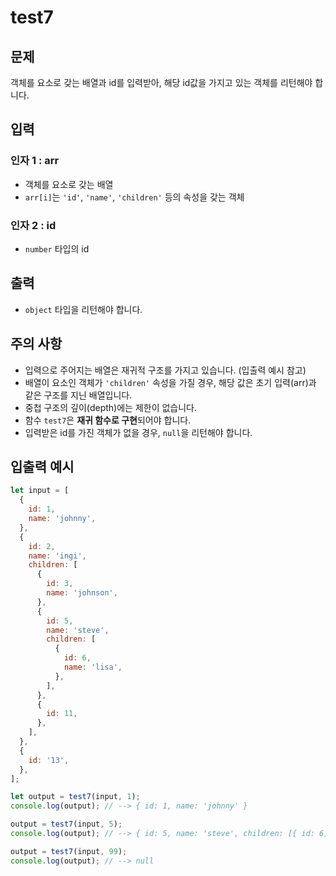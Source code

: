 # test7

## 문제

객체를 요소로 갖는 배열과 id를 입력받아, 해당 id값을 가지고 있는 객체를 리턴해야 합니다.

## 입력

### 인자 1 : arr

- 객체를 요소로 갖는 배열
- `arr[i]`는 `'id'`, `'name'`, `'children'` 등의 속성을 갖는 객체

### 인자 2 : id

- `number` 타입의 id

## 출력

- `object` 타입을 리턴해야 합니다.

## 주의 사항

- 입력으로 주어지는 배열은 재귀적 구조를 가지고 있습니다. (입출력 예시 참고)
- 배열이 요소인 객체가 `'children'` 속성을 가질 경우, 해당 값은 초기 입력(arr)과 같은 구조를 지닌 배열입니다.
- 중첩 구조의 깊이(depth)에는 제한이 없습니다.
- 함수 `test7`은 **재귀 함수로 구현**되어야 합니다.
- 입력받은 id를 가진 객체가 없을 경우, `null`을 리턴해야 합니다.

## 입출력 예시

```javascript
let input = [
  {
    id: 1,
    name: 'johnny',
  },
  {
    id: 2,
    name: 'ingi',
    children: [
      {
        id: 3,
        name: 'johnson',
      },
      {
        id: 5,
        name: 'steve',
        children: [
          {
            id: 6,
            name: 'lisa',
          },
        ],
      },
      {
        id: 11,
      },
    ],
  },
  {
    id: '13',
  },
];

let output = test7(input, 1);
console.log(output); // --> { id: 1, name: 'johnny' }

output = test7(input, 5);
console.log(output); // --> { id: 5, name: 'steve', children: [{ id: 6, name: 'lisa' }] }

output = test7(input, 99);
console.log(output); // --> null
```
